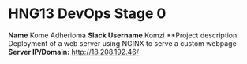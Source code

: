 # HNG13 DevOps Stage 0
**Name** Kome Adherioma
**Slack Username** Komzi
**Project description: Deployment of a web server using NGINX to serve a custom webpage 
**Server IP/Domain:** http://18.208.192.46/
